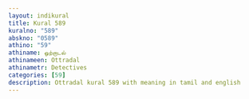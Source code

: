 ```yaml
---
layout: indikural
title: Kural 589
kuralno: "589"
abskno: "0589"
athino: "59"
athiname: ஒற்றாடல்
athinameen: Ottradal
athinametr: Detectives
categories: [59]
description: Ottradal kural 589 with meaning in tamil and english 
---
```


